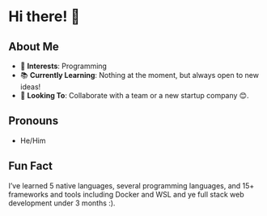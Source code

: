 # Hi there! 👋

## About Me

-   🌟 **Interests**: Programming
-   📚 **Currently Learning**: Nothing at the moment, but always open to new ideas!
-   🤝 **Looking To**: Collaborate with a team or a new startup company 😊.

## Pronouns

-   He/Him

## Fun Fact

I’ve learned 5 native languages, several programming languages, and 15+ frameworks and tools including Docker and WSL and ye full stack web development under 3 months :).

<!---
froggy-12/froggy-12 is a ✨ special ✨ repository because its `README.md` (this file) appears on your GitHub profile.
You can click the Preview link to take a look at your changes.
--->
